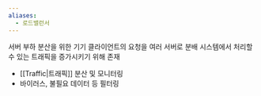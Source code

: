 ```yaml
---
aliases:
  - 로드밸런서
---
```

서버 부하 분산을 위한 기기
클라이언트의 요청을 여러 서버로 분배
시스템에서 처리할 수 있는 트래픽을 증가시키기 위해 존재
- [[Traffic|트래픽]] 분산 및 모니터링
- 바이러스, 불필요 데이터 등 필터링